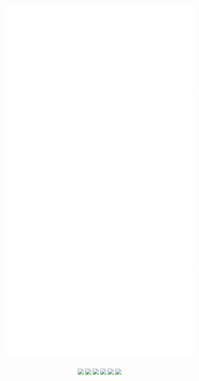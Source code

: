 <div align="center">

<a href="https://raw.githubusercontent.com/adamlui/github-stats/master/generated/overview.svg#gh-light-mode-only">
    <img src="https://github.com/adamlui/github-stats/blob/master/generated/overview.svg#gh-light-mode-only" /></a>
<a href="https://raw.githubusercontent.com/adamlui/github-stats/master/generated/languages.svg#gh-light-mode-only">
    <img src="https://github.com/adamlui/github-stats/blob/master/generated/languages.svg#gh-light-mode-only" /></a>

<a href="https://raw.githubusercontent.com/adamlui/github-stats/master/generated/overview.svg#gh-dark-mode-only">
    <img src="https://github.com/adamlui/github-stats/blob/master/generated/overview.svg#gh-dark-mode-only" /></a>
<a href="https://raw.githubusercontent.com/adamlui/github-stats/master/generated/languages.svg#gh-dark-mode-only">
    <img src="https://github.com/adamlui/github-stats/blob/master/generated/languages.svg#gh-dark-mode-only" /></a>    
<br /><br />

[![](https://img.shields.io/badge/in%2fadamlui-0c6dcb?logo=linkedin)](https://linkedin.com/in/adamlui)
[![](https://img.shields.io/badge/@adam@elonsucks.org-5a46da?logo=mastodon&logoColor=white)](https://elonsucks.org/@adam?utm_source=github&utm_content=shield)
[![](https://img.shields.io/badge/@adamlui-1e1e1e?logo=medium)](https://adamlui.com?utm_source=github&utm_content=shield)
[![](https://img.shields.io/badge/~adamlui-cb0000?logo=npm)](https://www.npmjs.com/~adamlui)
[![](https://img.shields.io/badge/@adamluix-1d9bf0?logo=x)](https://x.com/intent/user?screen_name=adamluix)
[![](https://img.shields.io/badge/@adamluitube-ff0000?logo=youtube)](https://www.youtube.com/AdamLuiTube?sub_confirmation=1)

</div>
